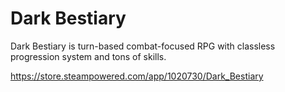 # Dark Bestiary

Dark Bestiary is turn-based combat-focused RPG with classless progression system and tons of skills.

https://store.steampowered.com/app/1020730/Dark_Bestiary
